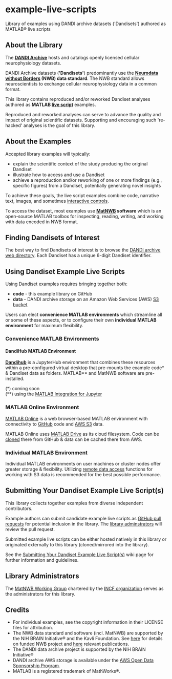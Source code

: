 # example-live-scripts
Library of examples using DANDI archive datasets ('Dandisets') authored as MATLAB® live scripts

## About the Library
The **[DANDI Archive](https://dandiarchive.org/)** hosts and catalogs openly licensed cellular neurophysiology datasets. 

DANDI Archive datasets (**'Dandisets'**) predominantly use the **[Neurodata without Borders](https://www.nwb.org/) (NWB) data standard**. The NWB standard allows neuroscientists to exchange cellular neurophysiology data in a common format.

This library contains reproduced and/or reworked Dandiset analyses authored as **MATLAB [live script](https://www.mathworks.com/help/matlab/matlab_prog/what-is-a-live-script-or-function.html)** examples. 

Reproduced and reworked analyses can serve to advance the quality and impact of original scientific datasets. Supporting and encouraging such 're-hacked' analyses is the goal of this library. 

## About the Examples
Accepted library examples will typically: 
* explain the scientific context of the study producing the original Dandiset
* illustrate how to access and use a Dandiset
* achieve a reproduction and/or reworking of one or more findings (e.g., specific figures) from a Dandiset, potentially generating novel insights

To achieve these goals, the live script examples combine code, narrative text, images, and sometimes [interactive controls](https://www.mathworks.com/help/matlab/matlab_prog/add-interactive-controls-to-a-live-script.html).

To access the dataset, most examples use **[MatNWB](https://www.mathworks.com/matlabcentral/fileexchange/67741-neurodatawithoutborders-matnwb) software** which is an open-source MATLAB toolbox for inspecting, reading, writing, and working with data encoded in NWB format. 

## Finding Dandisets of Interest
The best way to find Dandisets of interest is to browse the [DANDI archive web directory](https://dandiarchive.org/dandiset). Each Dandiset has a unique 6-digit Dandiset identifier.

## Using Dandiset Example Live Scripts
Using Dandiset examples requires bringing together both:
* **code** - this example library on GitHub
* **data** - DANDI archive storage on an Amazon Web Services (AWS) [S3 bucket](https://docs.aws.amazon.com/AmazonS3/latest/userguide/UsingBucket.html)

Users can elect **convenience MATLAB environments** which streamline all or some of these aspects, or to configure their own **individual MATLAB environment** for maximum flexibility. 

### Convenience MATLAB Environments
#### DandiHub MATLAB Environment
**[Dandihub](https://hub.dandiarchive.org/hub)** is a JupyterHub environment that combines these resources within a pre-configured virtual desktop that pre-mounts the example code\* & Dandiset data as folders. MATLAB\*\* and MatNWB software are pre-installed. 

(\*) coming soon <br/>
(\*\*) using the [MATLAB Integration for Jupyter](https://www.mathworks.com/products/reference-architectures/jupyter.html)

### MATLAB Online Environment
[MATLAB Online](https://www.mathworks.com/products/matlab-online.html) is a web browser-based MATLAB environment with connectivity to [GitHub](https://www.mathworks.com/products/matlab-online/data-access.html#github) code and [AWS S3](https://www.mathworks.com/products/matlab-online/data-access.html#aws) data. 

MATLAB Online uses [MATLAB Drive](https://www.mathworks.com/products/matlab-online/data-access.html#matlab-drive) as its cloud filesystem. Code can be [cloned](https://www.mathworks.com/help/matlab/matlab_prog/use-git-in-matlab.html) there from GitHub & data can be cached there from AWS.

### Individual MATLAB Environment
Individual MATLAB environments on user machines or cluster nodes offer greater storage & flexibility. Utilizing [remote data access](https://www.mathworks.com/help/matlab/import_export/work-with-remote-data.html) functions for working with S3 data is recommended for the best possible performance. 

## Submitting Your Dandiset Example Live Script(s)
This library collects together examples from diverse independent contributors. 

Example authors can submit candidate example live scripts as [GitHub pull requests](https://docs.github.com/en/pull-requests/collaborating-with-pull-requests/proposing-changes-to-your-work-with-pull-requests/about-pull-requests) for potential inclusion in the library. The [library adminstrators](#library-administrators) will review the pull request. 

Submitted example live scripts can be either hosted natively in this library or originated externally to this library (cloned/mirrored into the library). 

See the [Submitting Your Dandiset Example Live Script(s)](https://github.com/INCF/example-live-scripts/wiki/Submitting-Your-Dandiset-Example-Live-Script(s)) wiki page for further information and guidelines. 

## Library Administrators 
The [MatNWB Working Group](https://www.incf.org/sig/incf-working-group-nwb) chartered by the [INCF organization](https://www.incf.org/) serves as the administrators for this library. 

## Credits
* For individual examples, see the copyright information in their LICENSE files for attribution. 
* The NWB data standard and software (incl. MatNWB) are supported by the NIH BRAIN Initiative® and the Kavli Foundation. See [here](https://www.nwb.org/projects/) for details on funded NWB project and [here](https://www.nwb.org/publications/) relevant publications. 
* The DANDI data archive project is supported by the NIH BRAIN Initiative® 
* DANDI archive AWS storage is available under the [AWS Open Data Sponsorship Program](https://aws.amazon.com/opendata/open-data-sponsorship-program/). 
* MATLAB is a registered trademark of MathWorks®.
